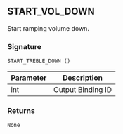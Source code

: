 ## START\_VOL\_DOWN

Start ramping volume down.


### Signature

`START_TREBLE_DOWN ()`


| Parameter | Description |
| --- | --- |
| int | Output Binding ID |


### Returns

`None`